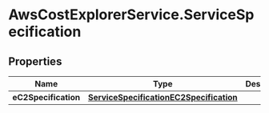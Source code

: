# AwsCostExplorerService.ServiceSpecification

## Properties

Name | Type | Description | Notes
------------ | ------------- | ------------- | -------------
**eC2Specification** | [**ServiceSpecificationEC2Specification**](ServiceSpecificationEC2Specification.md) |  | [optional] 


